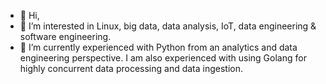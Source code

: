 - 👋 Hi,
- 👀 I’m interested in Linux, big data, data analysis, IoT, data engineering & software engineering.
- 🌱 I’m currently experienced with Python from an analytics and data engineering perspective. I am also experienced with using Golang for highly concurrent data processing and data ingestion.
<!---
zwilson999/zwilson999 is a ✨ special ✨ repository because its `README.md` (this file) appears on your GitHub profile.
You can click the Preview link to take a look at your changes.
--->
